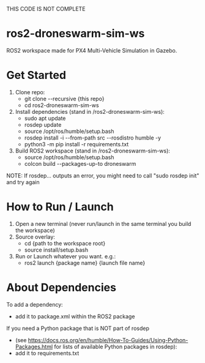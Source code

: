 THIS CODE IS NOT COMPLETE

# ros2-droneswarm-sim-ws
ROS2 workspace made for PX4 Multi-Vehicle Simulation in Gazebo.


# Get Started
1. Clone repo:
    - git clone --recursive {this repo} 
    - cd ros2-droneswarm-sim-ws
1. Install dependencies (stand in /ros2-droneswarm-sim-ws):
    - sudo apt update
    - rosdep update
    - source /opt/ros/humble/setup.bash
    - rosdep install -i --from-path src --rosdistro humble -y
    - python3 -m pip install -r requirements.txt
1. Build ROS2 workspace (stand in /ros2-droneswarm-sim-ws):
    - source /opt/ros/humble/setup.bash 
    - colcon build --packages-up-to droneswarm
  
NOTE: If rosdep... outputs an error, you might need to call "sudo rosdep init" and try again

# How to Run / Launch
1. Open a new terminal (never run/launch in the same terminal you build the workspace)
1. Source overlay:
    - cd {path to the workspace root}
    - source install/setup.bash
1. Run or Launch whatever you want. e.g.:
    - ros2 launch {package name} {launch file name}  

# About Dependencies

To add a dependency:
- add it to package.xml within the ROS2 package

If you need a Python package that is NOT part of rosdep 
- (see https://docs.ros.org/en/humble/How-To-Guides/Using-Python-Packages.html for lists of available Python packages in rosdep):
- add it to requirements.txt
